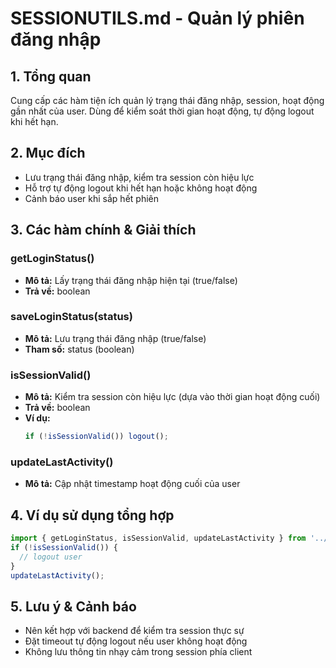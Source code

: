 # SESSIONUTILS.md - Quản lý phiên đăng nhập

## 1. Tổng quan
Cung cấp các hàm tiện ích quản lý trạng thái đăng nhập, session, hoạt động gần nhất của user. Dùng để kiểm soát thời gian hoạt động, tự động logout khi hết hạn.

## 2. Mục đích
- Lưu trạng thái đăng nhập, kiểm tra session còn hiệu lực
- Hỗ trợ tự động logout khi hết hạn hoặc không hoạt động
- Cảnh báo user khi sắp hết phiên

## 3. Các hàm chính & Giải thích

### getLoginStatus()
- **Mô tả:** Lấy trạng thái đăng nhập hiện tại (true/false)
- **Trả về:** boolean

### saveLoginStatus(status)
- **Mô tả:** Lưu trạng thái đăng nhập (true/false)
- **Tham số:** status (boolean)

### isSessionValid()
- **Mô tả:** Kiểm tra session còn hiệu lực (dựa vào thời gian hoạt động cuối)
- **Trả về:** boolean
- **Ví dụ:**
  ```js
  if (!isSessionValid()) logout();
  ```

### updateLastActivity()
- **Mô tả:** Cập nhật timestamp hoạt động cuối của user

## 4. Ví dụ sử dụng tổng hợp
```js
import { getLoginStatus, isSessionValid, updateLastActivity } from '../utils/sessionUtils';
if (!isSessionValid()) {
  // logout user
}
updateLastActivity();
```

## 5. Lưu ý & Cảnh báo
- Nên kết hợp với backend để kiểm tra session thực sự
- Đặt timeout tự động logout nếu user không hoạt động
- Không lưu thông tin nhạy cảm trong session phía client